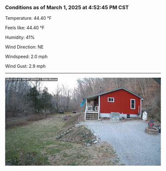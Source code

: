 ### Conditions as of March 1, 2025 at 4:52:45 PM CST 

Temperature: 44.40 &deg;F

Feels like: 44.40 &deg;F

Humidity: 41%

Wind Direction: NE

Windspeed: 2.0 mph

Wind Gust: 2.9 mph

---

<img src="./images/latest.jpeg"/>

